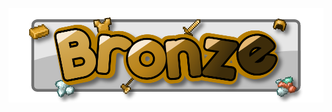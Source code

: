 ![Plushables Banner](https://github.com/Khazoda/bronze/blob/Web-Assets/description_common/logo_wide.png?raw=true)
